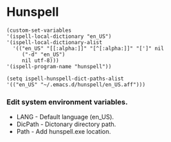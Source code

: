 # Hunspell


 ```
 (custom-set-variables
 '(ispell-local-dictionary "en_US")
 '(ispell-local-dictionary-alist
   '(("en_US" "[[:alpha:]]" "[^[:alpha:]]" "[']" nil
      ("-d" "en_US")
      nil utf-8)))
 '(ispell-program-name "hunspell"))
 ```
 
 ```
 (setq ispell-hunspell-dict-paths-alist
 '(("en_US" "~/.emacs.d/hunspell/en_US.aff")))
 ```
 
### Edit system environment variables.
- LANG - Default language (en_US). 
- DicPath - Dictonary directory path.
- Path - Add hunspell.exe location.
 
